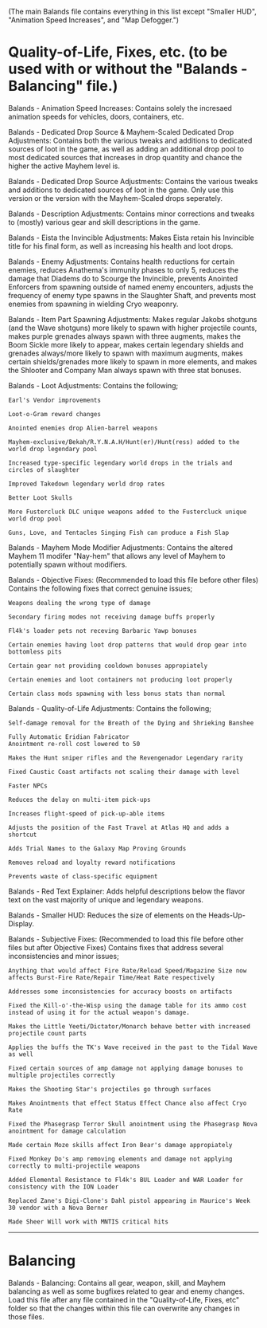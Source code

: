 (The main Balands file contains everything in this list except "Smaller HUD", "Animation Speed Increases", and "Map Defogger.")

Quality-of-Life, Fixes, etc. (to be used with or without the "Balands - Balancing" file.)
=====================
Balands - Animation Speed Increases: Contains solely the incresaed animation speeds for vehicles, doors, containers, etc.

Balands - Dedicated Drop Source & Mayhem-Scaled Dedicated Drop Adjustments: Contains both the various tweaks and additions to dedicated sources of loot in the game, as well as adding an additional drop pool to most dedicated sources that increases in drop quantity and chance the higher the active Mayhem level is.

Balands - Dedicated Drop Source Adjustments: Contains the various tweaks and additions to dedicated sources of loot in the game. Only use this version or the version with the Mayhem-Scaled drops seperately.

Balands - Description Adjustments: Contains minor corrections and tweaks to (mostly) various gear and skill descriptions in the game.

Balands - Eista the Invincible Adjustments: Makes Eista retain his Invincible title for his final form, as well as increasing his health and loot drops.

Balands - Enemy Adjustments: Contains health reductions for certain enemies, reduces Anathema's immunity phases to only 5, reduces the damage that Diadems do to Scourge the Invincible, prevents Anointed Enforcers from spawning outside of named enemy encounters, adjusts the frequency of enemy type spawns in the Slaughter Shaft, and prevents most enemies from spawning in wielding Cryo weaponry.

Balands - Item Part Spawning Adjustments: Makes regular Jakobs shotguns (and the Wave shotguns) more likely to spawn with higher projectile counts, makes purple grenades always spawn with three augments, makes the Boom Sickle more likely to appear, makes certain legendary shields and grenades always/more likely to spawn with maximum augments, makes certain shields/grenades more likely to spawn in more elements, and makes the Shlooter and Company Man always spawn with three stat bonuses.

Balands - Loot Adjustments: Contains the following;

	Earl's Vendor improvements 
	
	Loot-o-Gram reward changes 
	
	Anointed enemies drop Alien-barrel weapons 
	
	Mayhem-exclusive/Bekah/R.Y.N.A.H/Hunt(er)/Hunt(ress) added to the world drop legendary pool 
	
	Increased type-specific legendary world drops in the trials and circles of slaughter 
	
	Improved Takedown legendary world drop rates 
	
	Better Loot Skulls 
	
	More Fustercluck DLC unique weapons added to the Fustercluck unique world drop pool 
	
	Guns, Love, and Tentacles Singing Fish can produce a Fish Slap 

Balands - Mayhem Mode Modifier Adjustments: Contains the altered Mayhem 11 modifer "Nay-hem" that allows any level of Mayhem to potentially spawn without modifiers.

Balands - Objective Fixes: (Recommended to load this file before other files) Contains the following fixes that correct genuine issues;

	Weapons dealing the wrong type of damage 
	
	Secondary firing modes not receiving damage buffs properly 
	
	Fl4k's loader pets not receving Barbaric Yawp bonuses 
	
	Certain enemies having loot drop patterns that would drop gear into bottomless pits 
	
	Certain gear not providing cooldown bonuses appropiately 
	
	Certain enemies and loot containers not producing loot properly 
	
	Certain class mods spawning with less bonus stats than normal 

Balands - Quality-of-Life Adjustments: Contains the following; 

	Self-damage removal for the Breath of the Dying and Shrieking Banshee 
	
	Fully Automatic Eridian Fabricator 
	Anointment re-roll cost lowered to 50 
	
	Makes the Hunt sniper rifles and the Revengenador Legendary rarity 
	
	Fixed Caustic Coast artifacts not scaling their damage with level 
	
	Faster NPCs 
	
	Reduces the delay on multi-item pick-ups 
	
	Increases flight-speed of pick-up-able items 
	
	Adjusts the position of the Fast Travel at Atlas HQ and adds a shortcut 
	
	Adds Trial Names to the Galaxy Map Proving Grounds 
	
	Removes reload and loyalty reward notifications 
	
	Prevents waste of class-specific equipment 

Balands - Red Text Explainer: Adds helpful descriptions below the flavor text on the vast majority of unique and legendary weapons.

Balands - Smaller HUD: Reduces the size of elements on the Heads-Up-Display.

Balands - Subjective Fixes: (Recommended to load this file before other files but after Objective Fixes) Contains fixes that address several inconsistencies and minor issues; 

	Anything that would affect Fire Rate/Reload Speed/Magazine Size now affects Burst-Fire Rate/Repair Time/Heat Rate respectively 
	
	Addresses some inconsistencies for accuracy boosts on artifacts 
	
	Fixed the Kill-o'-the-Wisp using the damage table for its ammo cost instead of using it for the actual weapon's damage. 
	
	Makes the Little Yeeti/Dictator/Monarch behave better with increased projectile count parts 
	
	Applies the buffs the TK's Wave received in the past to the Tidal Wave as well 
	
	Fixed certain sources of amp damage not applying damage bonuses to multiple projectiles correctly 
	
	Makes the Shooting Star's projectiles go through surfaces 
	
	Makes Anointments that effect Status Effect Chance also affect Cryo Rate 
	
	Fixed the Phasegrasp Terror Skull anointment using the Phasegrasp Nova anointment for damage calculation 
	
	Made certain Moze skills affect Iron Bear's damage appropiately 
	
	Fixed Monkey Do's amp removing elements and damage not applying correctly to multi-projectile weapons 
	
	Added Elemental Resistance to Fl4k's BUL Loader and WAR Loader for consistency with the ION Loader 
	
	Replaced Zane's Digi-Clone's Dahl pistol appearing in Maurice's Week 30 vendor with a Nova Berner 
	
	Made Sheer Will work with MNTIS critical hits 

---

Balancing
=========
Balands - Balancing: Contains all gear, weapon, skill, and Mayhem balancing as well as some bugfixes related to gear and enemy changes. Load this file after any file contained in the "Quality-of-Life, Fixes, etc" folder so that the changes within this file can overwrite any changes in those files.

